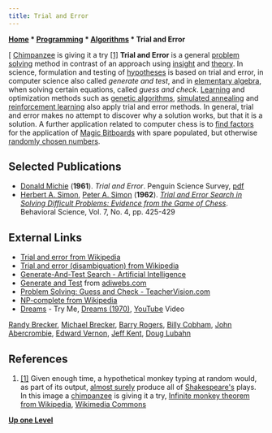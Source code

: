 ```yaml
---
title: Trial and Error
---
```

**[Home](Home "Home") \* [Programming](Programming "Programming") \* [Algorithms](Algorithms "Algorithms") \* Trial and Error**



[ [Chimpanzee](https://en.wikipedia.org/wiki/Chimpanzee) is giving it a try <a id="cite-note-1" href="#cite-ref-1">[1]</a>
**Trial and Error** is a general [problem solving](https://en.wikipedia.org/wiki/Problem_solving) method in contrast of an approach using [insight](https://en.wikipedia.org/wiki/Insight) and [theory](https://en.wikipedia.org/wiki/Theory). In science, formulation and testing of [hypotheses](https://en.wikipedia.org/wiki/Hypothesis) is based on trial and error, in computer science also called *generate and test*, and in [elementary algebra](https://en.wikipedia.org/wiki/Elementary_algebra), when solving certain equations, called *guess and check*. [Learning](Learning "Learning") and optimization methods such as [genetic algorithms](Genetic_Programming#GeneticAlgorithm "Genetic Programming"), [simulated annealing](Simulated_Annealing "Simulated Annealing") and [reinforcement learning](Reinforcement_Learning "Reinforcement Learning") also apply trial and error methods. In general, trial and error makes no attempt to discover why a solution works, but that it is a solution. A further application related to computer chess is to [find factors](Looking_for_Magics "Looking for Magics") for the application of [Magic Bitboards](Magic_Bitboards "Magic Bitboards") with spare populated, but otherwise [randomly chosen numbers](Pseudorandom_Number_Generator "Pseudorandom Number Generator"). 



## Selected Publications


* [Donald Michie](Donald_Michie "Donald Michie") (**1961**). *Trial and Error*. Penguin Science Survey, [pdf](http://staff.science.uva.nl/%7Ealdersho/GameProgramming/Papers/MichieMENACE.pdf)
* [Herbert A. Simon](Herbert_Simon "Herbert Simon"), [Peter A. Simon](http://www.cs.cmu.edu/simon/kfrank.html) (**1962**). *[Trial and Error Search in Solving Difficult Problems: Evidence from the Game of Chess](http://psycnet.apa.org/index.cfm?fa=search.displayRecord&UID=1963-06169-001)*. Behavioral Science, Vol. 7, No. 4, pp. 425-429


## External Links


* [Trial and error from Wikipedia](https://en.wikipedia.org/wiki/Trial_and_error)
* [Trial and error (disambiguation) from Wikipedia](https://en.wikipedia.org/wiki/Trial_and_error_%28disambiguation%29)
* [Generate-And-Test Search - Artificial Intelligence](http://intelligence.worldofcomputing.net/ai-search/generate-and-test-search.html)
* [Generate and Test](http://www.adiwebs.com/generate-and-test/) from [adiwebs.com](http://www.adiwebs.com/)
* [Problem Solving: Guess and Check - TeacherVision.com](http://www.teachervision.fen.com/math/problem-solving/48896.html)
* [NP-complete from Wikipedia](https://en.wikipedia.org/wiki/NP-complete)
* [Dreams](https://en.wikipedia.org/wiki/Dreams_%28band%29) - Try Me, [Dreams (1970)](https://en.wikipedia.org/wiki/Dreams_%28band%29#Dreams_.281970.29), [YouTube](https://en.wikipedia.org/wiki/YouTube) Video


 [Randy Brecker](Category:Randy_Brecker "Category:Randy Brecker"), [Michael Brecker](Category:Michael_Brecker "Category:Michael Brecker"), [Barry Rogers](https://en.wikipedia.org/wiki/Barry_Rogers), [Billy Cobham](Category:Billy_Cobham "Category:Billy Cobham"), [John Abercrombie](Category:John_Abercrombie "Category:John Abercrombie"), [Edward Vernon](http://www.discogs.com/artist/624287-Edward-Vernon-2), [Jeff Kent](http://jeffkentmusic.blogspot.com/p/biography.html), [Doug Lubahn](https://en.wikipedia.org/wiki/Douglass_Lubahn)
 
## References


 1. <a id="cite-ref-1" href="#cite-note-1">[1]</a> Given enough time, a hypothetical monkey typing at random would, as part of its output, [almost surely](https://en.wikipedia.org/wiki/Almost_surely) produce all of [Shakespeare's](https://en.wikipedia.org/wiki/William_Shakespeare) plays. In this image a [chimpanzee](https://en.wikipedia.org/wiki/Chimpanzee) is giving it a try, [Infinite monkey theorem from Wikipedia](https://en.wikipedia.org/wiki/Infinite_monkey_theorem), [Wikimedia Commons](https://en.wikipedia.org/wiki/Wikimedia_Commons) 

**[Up one Level](Algorithms "Algorithms")**







 
